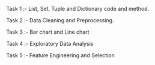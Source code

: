 Task 1 :- List, Set, Tuple and Dictionary code and method.

Task 2 :- Data Cleaning and Preprocessing.

Task 3 :- Bar chart and Line chart 

Task 4 :- Exploratory Data Analysis

Task 5 :- Feature Engineering and Selection
